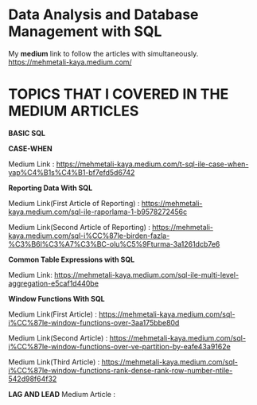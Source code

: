 # Data Analysis and Database Management with SQL

My <b>medium</b> link to follow the articles with simultaneously. https://mehmetali-kaya.medium.com/

# TOPICS THAT I COVERED IN THE MEDIUM ARTICLES

<b> BASIC SQL </b>

<b>CASE-WHEN</b> 

Medium Link : https://mehmetali-kaya.medium.com/t-sql-ile-case-when-yap%C4%B1s%C4%B1-bf7efd5d6742

<b>Reporting Data With SQL</b>

Medium Link(First Article of Reporting) : https://mehmetali-kaya.medium.com/sql-ile-raporlama-1-b9578272456c

Medium Link(Second Article of Reporting) : https://mehmetali-kaya.medium.com/sql-i%CC%87le-birden-fazla-%C3%B6l%C3%A7%C3%BC-olu%C5%9Fturma-3a1261dcb7e6

<b> Common Table Expressions with SQL </b>

Medium Link: https://mehmetali-kaya.medium.com/sql-ile-multi-level-aggregation-e5caf1d440be

<b>Window Functions With SQL</b>

Medium Link(First Article) : https://mehmetali-kaya.medium.com/sql-i%CC%87le-window-functions-over-3aa175bbe80d


Medium Link(Second Article) : https://mehmetali-kaya.medium.com/sql-i%CC%87le-window-functions-over-ve-partition-by-eafe43a9162e


Medium Link(Third Article) : https://mehmetali-kaya.medium.com/sql-i%CC%87le-window-functions-rank-dense-rank-row-number-ntile-542d98f64f32

<b>LAG AND LEAD</b>
Medium Article : 



